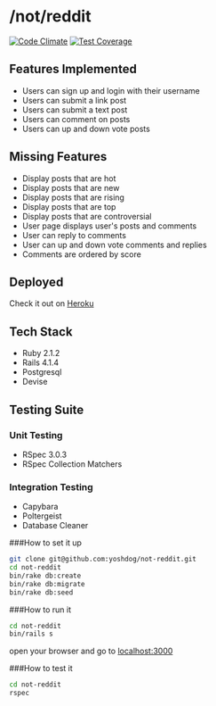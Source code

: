 # /not/reddit
[![Code Climate](https://codeclimate.com/github/yoshdog/not-reddit/badges/gpa.svg)](https://codeclimate.com/github/yoshdog/not-reddit)
[![Test Coverage](https://codeclimate.com/github/yoshdog/not-reddit/badges/coverage.svg)](https://codeclimate.com/github/yoshdog/not-reddit)

## Features Implemented
* Users can sign up and login with their username
* Users can submit a link post
* Users can submit a text post
* Users can comment on posts
* Users can up and down vote posts 

## Missing Features
* Display posts that are hot
* Display posts that are new
* Display posts that are rising
* Display posts that are top
* Display posts that are controversial
* User page displays user's posts and comments
* User can reply to comments
* User can up and down vote comments and replies
* Comments are ordered by score

## Deployed
Check it out on [Heroku](http://not-reddit.herokuapp.com/)

## Tech Stack
* Ruby 2.1.2
* Rails 4.1.4
* Postgresql
* Devise

## Testing Suite
### Unit Testing
* RSpec 3.0.3
* RSpec Collection Matchers

### Integration Testing
* Capybara
* Poltergeist
* Database Cleaner

###How to set it up
```sh
git clone git@github.com:yoshdog/not-reddit.git
cd not-reddit
bin/rake db:create
bin/rake db:migrate
bin/rake db:seed
```

###How to run it
```sh
cd not-reddit
bin/rails s
```

open your browser and go to [localhost:3000](http://localhost:3000)

###How to test it
```sh
cd not-reddit
rspec
```